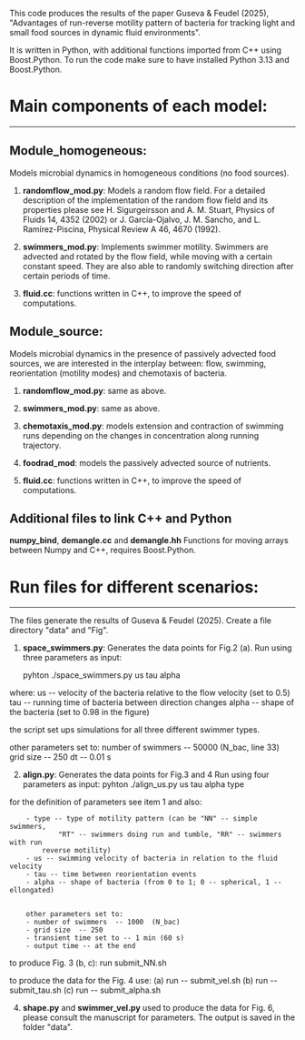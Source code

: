 This code produces the results of the paper Guseva & Feudel (2025), "Advantages
of run-reverse motility pattern of bacteria for tracking light and small food
sources in dynamic fluid environments".

It is written in Python, with additional functions imported from C++ using
Boost.Python. To run the code make sure to have installed Python 3.13 and
Boost.Python.

# Main components of each model:
-------------------------------

## Module_homogeneous:
Models microbial dynamics in homogeneous conditions (no food sources).

1. **randomflow_mod.py**: Models a random flow field. For a detailed
description of the implementation of the random flow field and its
properties please see H. Sigurgeirsson and A. M. Stuart, Physics of
Fluids 14, 4352 (2002) or J. García-Ojalvo, J. M. Sancho, and
L. Ramírez-Piscina, Physical Review A 46, 4670 (1992).

2. **swimmers_mod.py**: Implements swimmer motility. Swimmers are
advected and rotated by the flow field, while moving with a certain
constant speed. They are also able to randomly switching direction
after certain periods of time. 

3. **fluid.cc**: functions written in C++, to improve the speed of
computations.

## Module_source:
Models microbial dynamics in the presence of passively advected food sources, we
are interested in the interplay between: flow, swimming, reorientation (motility
modes) and chemotaxis of bacteria.

1. **randomflow_mod.py**: same as above.

2. **swimmers_mod.py**: same as above.

3. **chemotaxis_mod.py**: models extension and contraction of swimming runs
   depending on the changes in concentration along running trajectory.

4. **foodrad_mod**: models the passively advected source of nutrients.

5. **fluid.cc**: functions written in C++, to improve the speed of
computations.


## Additional files to link C++ and Python

**numpy_bind**, **demangle.cc** and **demangle.hh** Functions for moving arrays
between Numpy and C++, requires Boost.Python.


# Run files for different scenarios:
-----------------------------------

The files generate the results of Guseva & Feudel (2025). Create a file
directory "data" and "Fig".

1. **space_swimmers.py**: Generates the data points for Fig.2 (a).
Run using three parameters as input:

    pyhton ./space_swimmers.py us tau alpha

where:
us  -- velocity of the bacteria relative to the flow velocity (set to 0.5)
tau -- running time of bacteria between direction changes
alpha -- shape of the bacteria (set to 0.98 in the figure)
	
the script set ups simulations for all three different swimmer types.

other parameters set to:
number of swimmers  -- 50000  (N_bac, line 33)
grid size  -- 250
dt -- 0.01 s

      	       	   
2. **align.py**: Generates the data points for Fig.3 and 4 
Run using four parameters as input:
    	  pyhton ./align_us.py us tau alpha type
	 
for the definition of parameters see item 1 and also:

       	- type -- type of motility pattern (can be "NN" -- simple swimmers,
       	     	"RT" -- swimmers doing run and tumble, "RR" -- swimmers with run
	       	reverse motility)
        - us -- swimming velocity of bacteria in relation to the fluid velocity
        - tau -- time between reorientation events
        - alpha -- shape of bacteria (from 0 to 1; 0 -- spherical, 1 -- ellongated)


        other parameters set to:
        - number of swimmers  -- 1000  (N_bac)
      	- grid size  -- 250
	    - transient time set to -- 1 min (60 s)          
	    - output time -- at the end 

to produce Fig. 3 (b, c): run submit_NN.sh

to produce the data for the Fig. 4 use:
   (a) run --  submit_vel.sh
   (b) run --  submit_tau.sh
   (c) run --  submit_alpha.sh
   
   
4. **shape.py** and **swimmer_vel.py** used to produce the data for Fig. 6,
please consult the manuscript for parameters. The output is saved in the folder
"data".
   

   


